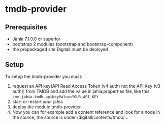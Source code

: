 # tmdb-provider

## Prerequisites
* Jahia 7.1.0.0 or superior
* bootstrap 2 modules (bootstrap and bootstrap-component)
* the prepackaged site Digitall must be deployed

## Setup
To setup the tmdb-provider you must:
1. request an API key(API Read Access Token (v4 auth) not the API Key (v3 auth)) from TMDB and add the value in jahia.properties file, like this `com.jahia.tmdb.apiKeyValue=YOUR_API_KEY`
2. start or restart your jahia
3. deploy the module tmdb-provider
5. Now you can for example add a content reference and look for a node in the source, the source is under /digitall/contents/tmdb/...

